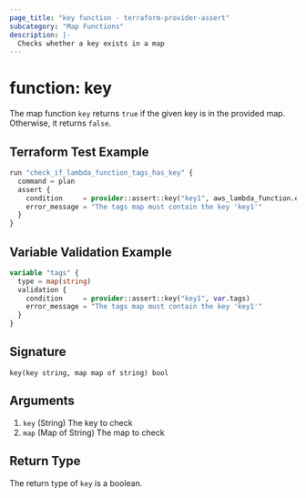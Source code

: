 ```yaml
---
page_title: "key function - terraform-provider-assert"
subcategory: "Map Functions"
description: |-
  Checks whether a key exists in a map
---
```


# function: key



The map function `key` returns `true` if the given key is in the provided map. Otherwise, it returns `false`.

## Terraform Test Example

```terraform
run "check_if_lambda_function_tags_has_key" {
  command = plan
  assert {
    condition     = provider::assert::key("key1", aws_lambda_function.example.tags)
    error_message = "The tags map must contain the key 'key1'"
  }
}
```

## Variable Validation Example

```terraform
variable "tags" {
  type = map(string)
  validation {
    condition     = provider::assert::key("key1", var.tags)
    error_message = "The tags map must contain the key 'key1'"
  }
}
```

## Signature

<!-- signature generated by tfplugindocs -->
```text
key(key string, map map of string) bool
```

## Arguments

<!-- arguments generated by tfplugindocs -->
1. `key` (String) The key to check
1. `map` (Map of String) The map to check


## Return Type

The return type of `key` is a boolean.
